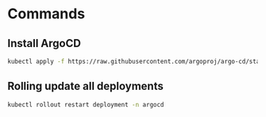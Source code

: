 # Commands

## Install ArgoCD

```bash
kubectl apply -f https://raw.githubusercontent.com/argoproj/argo-cd/stable/manifests/install.yaml
```

## Rolling update all deployments

```bash
kubectl rollout restart deployment -n argocd
```
